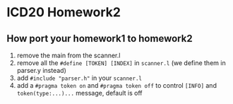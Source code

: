 # ICD20 Homework2

## How port your homework1 to homework2

1. remove the main from the scanner.l
2. remove all the `#define [TOKEN] [INDEX]` in `scanner.l` (we define them in parser.y instead)
3. add `#include "parser.h"` in your `scanner.l`
4. add a `#pragma token on` and `#pragma token off` to control `[INFO]` and `token(type:...)...` message, default is off
